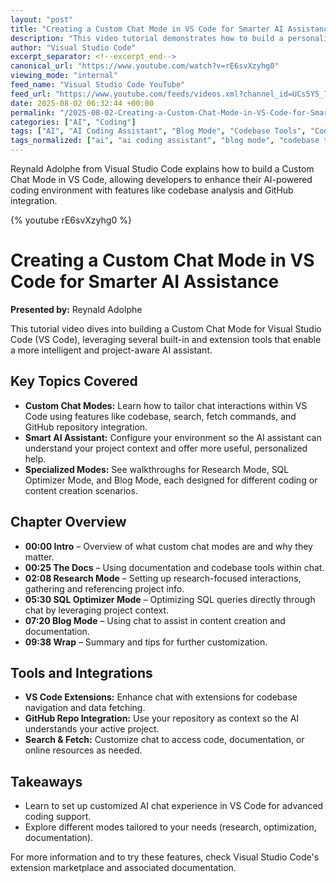 ```yaml
---
layout: "post"
title: "Creating a Custom Chat Mode in VS Code for Smarter AI Assistance"
description: "This video tutorial demonstrates how to build a personalized Custom Chat Mode in Visual Studio Code, using features like codebase access, search, fetch capabilities, and GitHub repo integration. The walkthrough highlights how to set up various specialized chat modes, enabling developers to leverage an intelligent AI coding assistant tailored to their projects and workflows."
author: "Visual Studio Code"
excerpt_separator: <!--excerpt_end-->
canonical_url: "https://www.youtube.com/watch?v=rE6svXzyhg0"
viewing_mode: "internal"
feed_name: "Visual Studio Code YouTube"
feed_url: "https://www.youtube.com/feeds/videos.xml?channel_id=UCs5Y5_7XK8HLDX0SLNwkd3w"
date: 2025-08-02 06:32:44 +00:00
permalink: "/2025-08-02-Creating-a-Custom-Chat-Mode-in-VS-Code-for-Smarter-AI-Assistance.html"
categories: ["AI", "Coding"]
tags: ["AI", "AI Coding Assistant", "Blog Mode", "Codebase Tools", "Coding", "Custom Chat Mode", "Developer Productivity", "GitHub Repo", "Personalized AI", "Research Mode", "Search Integration", "SQL Optimizer", "Videos", "VS Code", "VS Code Extensions"]
tags_normalized: ["ai", "ai coding assistant", "blog mode", "codebase tools", "coding", "custom chat mode", "developer productivity", "github repo", "personalized ai", "research mode", "search integration", "sql optimizer", "videos", "vs code", "vs code extensions"]
---
```


Reynald Adolphe from Visual Studio Code explains how to build a Custom Chat Mode in VS Code, allowing developers to enhance their AI-powered coding environment with features like codebase analysis and GitHub integration.<!--excerpt_end-->

{% youtube rE6svXzyhg0 %}

# Creating a Custom Chat Mode in VS Code for Smarter AI Assistance

**Presented by:** Reynald Adolphe

This tutorial video dives into building a Custom Chat Mode for Visual Studio Code (VS Code), leveraging several built-in and extension tools that enable a more intelligent and project-aware AI assistant.

## Key Topics Covered

- **Custom Chat Modes:** Learn how to tailor chat interactions within VS Code using features like codebase, search, fetch commands, and GitHub repository integration.
- **Smart AI Assistant:** Configure your environment so the AI assistant can understand your project context and offer more useful, personalized help.
- **Specialized Modes:** See walkthroughs for Research Mode, SQL Optimizer Mode, and Blog Mode, each designed for different coding or content creation scenarios.

## Chapter Overview

- **00:00 Intro** – Overview of what custom chat modes are and why they matter.
- **00:25 The Docs** – Using documentation and codebase tools within chat.
- **02:08 Research Mode** – Setting up research-focused interactions, gathering and referencing project info.
- **05:30 SQL Optimizer Mode** – Optimizing SQL queries directly through chat by leveraging project context.
- **07:20 Blog Mode** – Using chat to assist in content creation and documentation.
- **09:38 Wrap** – Summary and tips for further customization.

## Tools and Integrations

- **VS Code Extensions:** Enhance chat with extensions for codebase navigation and data fetching.
- **GitHub Repo Integration:** Use your repository as context so the AI understands your active project.
- **Search & Fetch:** Customize chat to access code, documentation, or online resources as needed.

## Takeaways

- Learn to set up customized AI chat experience in VS Code for advanced coding support.
- Explore different modes tailored to your needs (research, optimization, documentation).

For more information and to try these features, check Visual Studio Code's extension marketplace and associated documentation.
